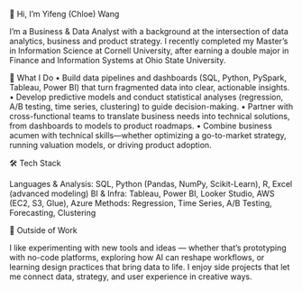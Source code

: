 👋 Hi, I’m Yifeng (Chloe) Wang

I’m a Business & Data Analyst with a background at the intersection of data analytics, business and product strategy. I recently completed my Master’s in Information Science at Cornell University, after earning a double major in Finance and Information Systems at Ohio State University.

🔎 What I Do
	•	Build data pipelines and dashboards (SQL, Python, PySpark, Tableau, Power BI) that turn fragmented data into clear, actionable insights.
	•	Develop predictive models and conduct statistical analyses (regression, A/B testing, time series, clustering) to guide decision-making.
	•	Partner with cross-functional teams to translate business needs into technical solutions, from dashboards to models to product roadmaps.
	•	Combine business acumen with technical skills—whether optimizing a go-to-market strategy, running valuation models, or driving product adoption.

🛠️ Tech Stack

Languages & Analysis: SQL, Python (Pandas, NumPy, Scikit-Learn), R, Excel (advanced modeling)
BI & Infra: Tableau, Power BI, Looker Studio, AWS (EC2, S3, Glue), Azure
Methods: Regression, Time Series, A/B Testing, Forecasting, Clustering

🌱 Outside of Work

I like experimenting with new tools and ideas — whether that’s prototyping with no-code platforms, exploring how AI can reshape workflows, or learning design practices that bring data to life. I enjoy side projects that let me connect data, strategy, and user experience in creative ways.
